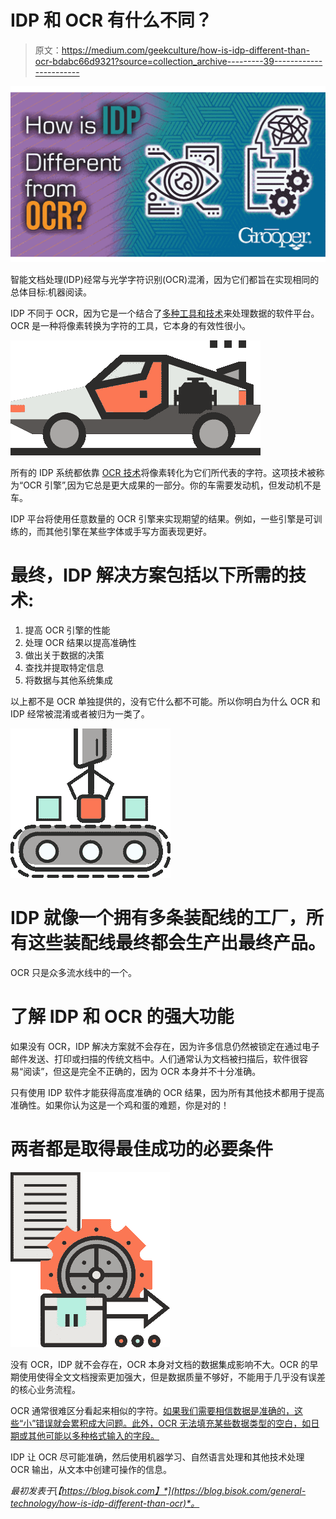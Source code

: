 # IDP 和 OCR 有什么不同？

> 原文：<https://medium.com/geekculture/how-is-idp-different-than-ocr-bdabc66d9321?source=collection_archive---------39----------------------->

![](img/fb454fa89b83d49315bf1646f9408ac6.png)

智能文档处理(IDP)经常与光学字符识别(OCR)混淆，因为它们都旨在实现相同的总体目标:机器阅读。

IDP 不同于 OCR，因为它是一个结合了[多种工具和技术](https://blog.bisok.com/general-technology/what-is-intelligent-document-processing)来处理数据的软件平台。OCR 是一种将像素转换为字符的工具，它本身的有效性很小。

![](img/36925a7e7f2dfdf0870ee8cbd15249cd.png)

所有的 IDP 系统都依靠 [OCR 技术](https://www.bisok.com/grooper-data-capture-method-features/multi-pass-ocr/)将像素转化为它们所代表的字符。这项技术被称为“OCR 引擎”,因为它总是更大成果的一部分。你的车需要发动机，但发动机不是车。

IDP 平台将使用任意数量的 OCR 引擎来实现期望的结果。例如，一些引擎是可训练的，而其他引擎在某些字体或手写方面表现更好。

# 最终，IDP 解决方案包括以下所需的技术:

1.  提高 OCR 引擎的性能
2.  处理 OCR 结果以提高准确性
3.  做出关于数据的决策
4.  查找并提取特定信息
5.  将数据与其他系统集成

以上都不是 OCR 单独提供的，没有它什么都不可能。所以你明白为什么 OCR 和 IDP 经常被混淆或者被归为一类了。

![](img/5146e069ce55b4e760276371b1b03b17.png)

# IDP 就像一个拥有多条装配线的工厂，所有这些装配线最终都会生产出最终产品。

OCR 只是众多流水线中的一个。

# 了解 IDP 和 OCR 的强大功能

如果没有 OCR，IDP 解决方案就不会存在，因为许多信息仍然被锁定在通过电子邮件发送、打印或扫描的传统文档中。人们通常认为文档被扫描后，软件很容易“阅读”，但这是完全不正确的，因为 OCR 本身并不十分准确。

只有使用 IDP 软件才能获得高度准确的 OCR 结果，因为所有其他技术都用于提高准确性。如果你认为这是一个鸡和蛋的难题，你是对的！

# 两者都是取得最佳成功的必要条件

![](img/f1d4a8b80bf24d761780bf75c32d2ecb.png)

没有 OCR，IDP 就不会存在，OCR 本身对文档的数据集成影响不大。OCR 的早期使用使得全文文档搜索更加强大，但是数据质量不够好，不能用于几乎没有误差的核心业务流程。

OCR 通常很难区分看起来相似的字符。[如果我们需要相信数据是准确的，这些“小”错误就会累积成大问题。此外，OCR 无法填充某些数据类型的空白，如日期或其他可能以多种格式输入的字段。](https://www.bisok.com/how-to-get-better-ocr-accuracy/)

IDP 让 OCR 尽可能准确，然后使用机器学习、自然语言处理和其他技术处理 OCR 输出，从文本中创建可操作的信息。

*最初发表于*[*【https://blog.bisok.com】*](https://blog.bisok.com/general-technology/how-is-idp-different-than-ocr)*。*